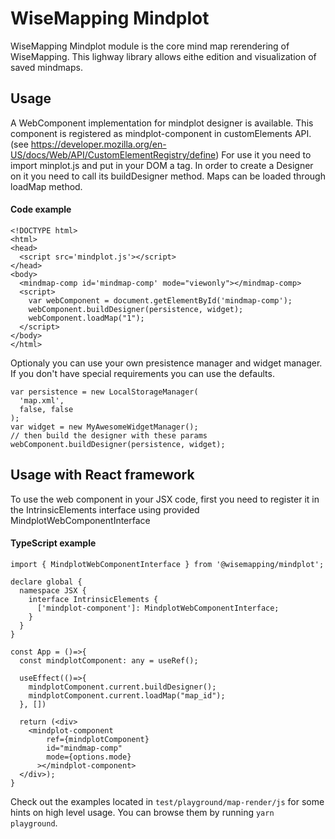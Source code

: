# WiseMapping Mindplot

WiseMapping Mindplot module is the core mind map rerendering of WiseMapping. This lighway library allows eithe edition and visualization of saved mindmaps. 

## Usage

A WebComponent implementation for mindplot designer is available.
This component is registered as mindplot-component in customElements API. (see https://developer.mozilla.org/en-US/docs/Web/API/CustomElementRegistry/define)
For use it you need to import minplot.js and put in your DOM a <mindplot-component id="mindplot-comp"/> tag. In order to create a Designer on it you need to call its buildDesigner method. Maps can be loaded through loadMap method.

#### Code example

```
<!DOCTYPE html>
<html>
<head>
  <script src='mindplot.js'></script>
</head>
<body>
  <mindmap-comp id='mindmap-comp' mode="viewonly"></mindmap-comp>
  <script>
    var webComponent = document.getElementById('mindmap-comp');
    webComponent.buildDesigner(persistence, widget);
    webComponent.loadMap("1");
  </script>
</body>
</html>
```

Optionaly you can use your own presistence manager and widget manager.
If you don't have special requirements you can use the defaults.

```
var persistence = new LocalStorageManager(
  'map.xml',
  false, false
);
var widget = new MyAwesomeWidgetManager();
// then build the designer with these params
webComponent.buildDesigner(persistence, widget);
```
 
## Usage with React framework

To use the web component in your JSX code, first you need to register it in the IntrinsicElements interface using provided MindplotWebComponentInterface

#### TypeScript example
```
import { MindplotWebComponentInterface } from '@wisemapping/mindplot';

declare global {
  namespace JSX {
    interface IntrinsicElements {
      ['mindplot-component']: MindplotWebComponentInterface;
    }
  }
}

const App = ()=>{
  const mindplotComponent: any = useRef();
  
  useEffect(()=>{
    mindplotComponent.current.buildDesigner();
    mindplotComponent.current.loadMap("map_id");
  }, [])

  return (<div>
    <mindplot-component
        ref={mindplotComponent}
        id="mindmap-comp"
        mode={options.mode}
      ></mindplot-component>
  </div>);
}
```


Check out the examples located in `test/playground/map-render/js` for some hints on high level usage. You can browse them by running `yarn playground`.
